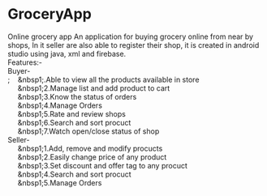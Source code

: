 # **GroceryApp**<br />
Online grocery app
An application for buying grocery online from near by shops, In it seller are also able to register their shop, it is created in android studio using java, xml and firebase.<br />
Features:-<br />
Buyer-<br />
  ;&nbsp;&nbsp;&nbsp;&nbsp;&nbsp1;.Able to view all the products available in store<br />
  &nbsp;&nbsp;&nbsp;&nbsp;&nbsp;&nbsp1;2.Manage list and add product to cart<br />
  &nbsp;&nbsp;&nbsp;&nbsp;&nbsp;&nbsp1;3.Know the status of orders<br />
  &nbsp;&nbsp;&nbsp;&nbsp;&nbsp;&nbsp1;4.Manage Orders<br />
  &nbsp;&nbsp;&nbsp;&nbsp;&nbsp;&nbsp1;5.Rate and review shops<br />
  &nbsp;&nbsp;&nbsp;&nbsp;&nbsp;&nbsp1;6.Search and sort procuct<br />
  &nbsp;&nbsp;&nbsp;&nbsp;&nbsp;&nbsp1;7.Watch open/close status of shop<br />
Seller-<br />
  &nbsp;&nbsp;&nbsp;&nbsp;&nbsp;&nbsp1;1.Add, remove and modify procucts<br />
  &nbsp;&nbsp;&nbsp;&nbsp;&nbsp;&nbsp1;2.Easily change price of any product<br />
  &nbsp;&nbsp;&nbsp;&nbsp;&nbsp;&nbsp1;3.Set discount and offer tag to any procuct<br />
  &nbsp;&nbsp;&nbsp;&nbsp;&nbsp;&nbsp1;4.Search and sort procuct<br />
  &nbsp;&nbsp;&nbsp;&nbsp;&nbsp;&nbsp1;5.Manage Orders<br />
